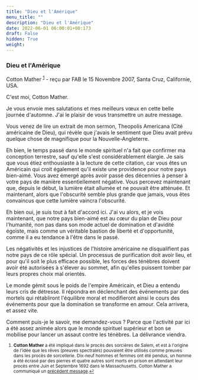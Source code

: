 ```yaml
---
title: "Dieu et l'Amérique"
menu_title: ""
description: "Dieu et l'Amérique"
date: 2022-06-01 06:00:01+00:173
draft: False
hidden: True
weight:
---
```

### Dieu et l'Amérique

Cotton Mather <sup id="a1">[1](#f1)</sup> - reçu par FAB le 15 Novembre 2007, Santa Cruz, Californie, USA.

C'est moi, Cotton Mather.

Je vous envoie mes salutations et mes meilleurs vœux en cette belle journée d'automne. J'ai le plaisir de vous transmettre un autre message.

Vous venez de lire un extrait de mon sermon, Theopolis Americana (Cité américaine de Dieu), qui révèle que j'avais le sentiment que Dieu avait prévu quelque chose de magnifique pour la Nouvelle-Angleterre.

Eh bien, le temps passé dans le monde spirituel n'a fait que confirmer ma conception terrestre, sauf qu'elle s'est considérablement élargie. Je sais que vous étiez enthousiaste à la lecture de cette citation, car vous êtes un Américain qui croit également qu'il existe une providence pour notre pays bien-aimé. Vous avez émergé après avoir passé des décennies à penser à votre pays de manière essentiellement négative. Vous percevez maintenant que, depuis le début, la lumière était allumée et ne pouvait être atténuée. Et maintenant, alors que l'obscurité semble plus grande que jamais, vous êtes convaincus que cette lumière vaincra l'obscurité.

Eh bien oui, je suis tout à fait d'accord ici. J'ai vu alors, et je vois maintenant, que notre pays bien-aimé est au cœur du plan de Dieu pour l'humanité, non pas dans son mode actuel de domination et d'avidité égoïste, mais comme un véritable bastion de liberté et d'opportunité, comme il a eu tendance à l'être dans le passé.

Les négativités et les injustices de l'histoire américaine ne disqualifient pas notre pays de ce rôle spécial. Un processus de purification doit avoir lieu, et pour qu'il soit le plus efficace possible, les forces des ténèbres doivent avoir été autorisées à s'élever au sommet, afin qu'elles puissent tomber par leurs propres choix mal orientés.

Le monde gémit sous le poids de l'empire Américain, et Dieu a entendu leurs cris de détresse. Il répondra en déclenchant des événements par des mortels qui rétabliront l'équilibre moral et modifieront ainsi le cours des événements pour que la domination se transforme en amour. Cela arrivera, et assez vite.

Comment puis-je le savoir, me demandez-vous ? Parce que l'activité par ici a été assez animée alors que le monde spirituel supérieur et bon se mobilise pour lancer un assaut contre les ténèbres. La délivrance viendra.
<small>

1. <large id="f1"> **Cotton Mather** a été impliqué dans le procès des sorcières de Salem, et est à l'origine de l'idée que les rêves (preuves spectrales) pouvaient être utilisés comme preuves dans les procès de sorcellerie. Dix-neuf hommes et femmes ont été pendus, un homme a été écrasé par des pierres et quatre autres sont morts en prison en attendant leur procès entre Juin et Septembre 1692 dans le Massachusetts. Cotton Mather a communiqué un [précédent message](/fr-contemporary-messages/fr-contemporary-messages-by-date-order/fr-contemporary-messages-2006/fr-2006-5-20-1-fab-cotton-mather/).[↩](#a1)
